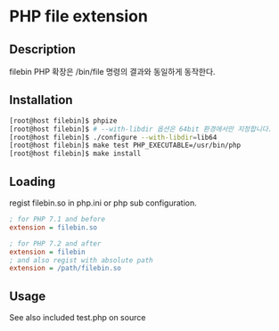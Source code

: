 # PHP file extension

## Description

filebin PHP 확장은 /bin/file 명령의 결과와 동일하게 동작한다.

## Installation

```bash
[root@host filebin]$ phpize
[root@host filebin]$ # --with-libdir 옵션은 64bit 환경에서만 지정합니다.
[root@host filebin]$ ./configure --with-libdir=lib64
[root@host filebin]$ make test PHP_EXECUTABLE=/usr/bin/php
[root@host filebin]$ make install
```

## Loading

regist filebin.so in php.ini or php sub configuration.

```ini
; for PHP 7.1 and before
extension = filebin.so

; for PHP 7.2 and after
extension = filebin
; and also regist with absolute path 
extension = /path/filebin.so
```

## Usage

See also included test.php on source
